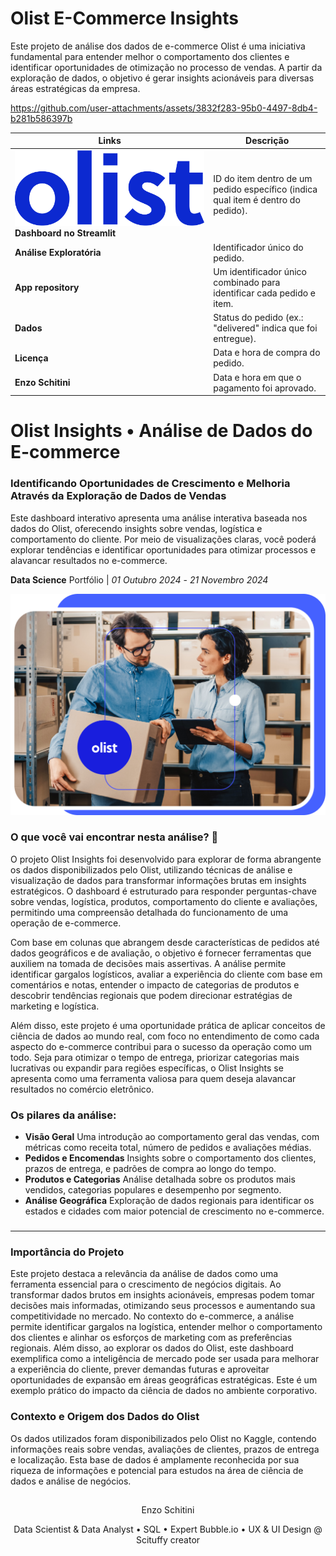 # Olist E-Commerce Insights
Este projeto de análise dos dados de e-commerce Olist é uma iniciativa fundamental para entender melhor o comportamento dos clientes e identificar oportunidades de otimização no processo de vendas. A partir da exploração de dados, o objetivo é gerar insights acionáveis para diversas áreas estratégicas da empresa.



https://github.com/user-attachments/assets/3832f283-95b0-4497-8db4-b281b586397b






| **Links**                          | **Descrição**                                                                                     |
|-------------------------------------|---------------------------------------------------------------------------------------------------|
| ![](https://raw.githubusercontent.com/enzoschitini/Olist/refs/heads/streamlit/img/olistlogo.png) **Dashboard no Streamlit**                   | ID do item dentro de um pedido específico (indica qual item é dentro do pedido). |
| **Análise Exploratória**                        | Identificador único do pedido. |
| **App repository**                 | Um identificador único combinado para identificar cada pedido e item. |
| **Dados**                    | Status do pedido (ex.: "delivered" indica que foi entregue). |
| **Licença**        | Data e hora de compra do pedido. |
| **Enzo Schitini**               | Data e hora em que o pagamento foi aprovado. |




###


# **Olist Insights** • Análise de Dados do E-commerce

### **Identificando Oportunidades de Crescimento e Melhoria Através da Exploração de Dados de Vendas**
Este dashboard interativo apresenta uma análise interativa baseada nos dados do Olist, oferecendo insights sobre vendas, logística e comportamento do cliente. Por meio de visualizações claras, você poderá explorar tendências e identificar oportunidades para otimizar processos e alavancar resultados no e-commerce.             

**Data Science** Portfólio | *01 Outubro 2024* - *21 Novembro 2024*


![](https://raw.githubusercontent.com/enzoschitini/Olist/refs/heads/streamlit/img/cover.png)

### O que você vai encontrar nesta análise? 👋

O projeto Olist Insights foi desenvolvido para explorar de forma abrangente os dados disponibilizados pelo Olist, utilizando técnicas de análise e visualização de dados para transformar informações brutas em insights estratégicos. O dashboard é estruturado para responder perguntas-chave sobre vendas, logística, produtos, comportamento do cliente e avaliações, permitindo uma compreensão detalhada do funcionamento de uma operação de e-commerce.

Com base em colunas que abrangem desde características de pedidos até dados geográficos e de avaliação, o objetivo é fornecer ferramentas que auxiliem na tomada de decisões mais assertivas. A análise permite identificar gargalos logísticos, avaliar a experiência do cliente com base em comentários e notas, entender o impacto de categorias de produtos e descobrir tendências regionais que podem direcionar estratégias de marketing e logística.

Além disso, este projeto é uma oportunidade prática de aplicar conceitos de ciência de dados ao mundo real, com foco no entendimento de como cada aspecto do e-commerce contribui para o sucesso da operação como um todo. Seja para otimizar o tempo de entrega, priorizar categorias mais lucrativas ou expandir para regiões específicas, o Olist Insights se apresenta como uma ferramenta valiosa para quem deseja alavancar resultados no comércio eletrônico.

### Os pilares da análise:

- **Visão Geral** Uma introdução ao comportamento geral das vendas, com métricas como receita total, número de pedidos e avaliações médias.
- **Pedidos e Encomendas** Insights sobre o comportamento dos clientes, prazos de entrega, e padrões de compra ao longo do tempo.
- **Produtos e Categorias** Análise detalhada sobre os produtos mais vendidos, categorias populares e desempenho por segmento.
- **Análise Geográfica** Exploração de dados regionais para identificar os estados e cidades com maior potencial de crescimento no e-commerce.

###

---

###

### Importância do Projeto

Este projeto destaca a relevância da análise de dados como uma ferramenta essencial para o crescimento de negócios digitais. Ao transformar dados brutos em insights acionáveis, empresas podem tomar decisões mais informadas, otimizando seus processos e aumentando sua competitividade no mercado. No contexto do e-commerce, a análise permite identificar gargalos na logística, entender melhor o comportamento dos clientes e alinhar os esforços de marketing com as preferências regionais. Além disso, ao explorar os dados do Olist, este dashboard exemplifica como a inteligência de mercado pode ser usada para melhorar a experiência do cliente, prever demandas futuras e aproveitar oportunidades de expansão em áreas geográficas estratégicas. Este é um exemplo prático do impacto da ciência de dados no ambiente corporativo.


### Contexto e Origem dos Dados do Olist

Os dados utilizados foram disponibilizados pelo Olist no Kaggle, contendo informações reais sobre vendas, avaliações de clientes, prazos de entrega e localização. Esta base de dados é amplamente reconhecida por sua riqueza de informações e potencial para estudos na área de ciência de dados e análise de negócios.

##

<p align="center">
  Enzo Schitini
</p>

<p align="center">
  Data Scientist & Data Analyst • SQL • Expert Bubble.io • UX & UI Design @ Scituffy creator
</p>